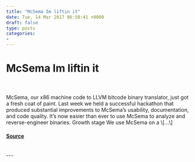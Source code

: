 ```yaml
---
title: "McSema Im liftin it"
date: Tue, 14 Mar 2017 06:50:41 +0000
draft: false
type: posts
categories: 
- 
---
```

# McSema Im liftin it

<br/>

<br/>
McSema, our x86 machine code to LLVM bitcode binary translator, just got a fresh coat of paint. Last week we held a successful hackathon that produced substantial improvements to McSema’s usability, documentation, and code quality. It’s now easier than ever to use McSema to analyze and reverse-engineer binaries. Growth stage We use McSema on a \[…\]

#### [Source](https://blog.trailofbits.com/2017/03/14/mcsema-im-liftin-it/)

<br/>
---
